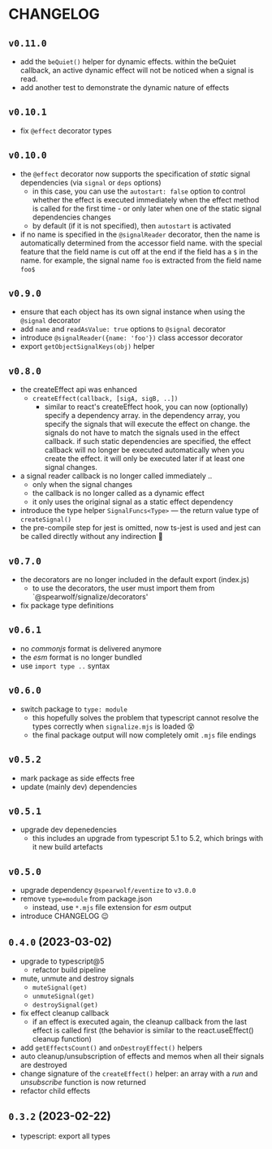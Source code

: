 # CHANGELOG

## `v0.11.0`

- add the `beQuiet()` helper for dynamic effects. within the beQuiet callback, an active dynamic effect will not be noticed when a signal is read.
- add another test to demonstrate the dynamic nature of effects

## `v0.10.1`

- fix `@effect` decorator types

## `v0.10.0`

- the `@effect` decorator now supports the specification of _static_ signal dependencies (via `signal` or `deps` options)
  - in this case, you can use the `autostart: false` option to control whether the effect is executed immediately when the effect method is called for the first time - or only later when one of the static signal dependencies changes
  - by default (if it is not specified), then `autostart` is activated
- if no name is specified in the `@signalReader` decorator, then the name is automatically determined from the accessor field name. with the special feature that the field name is cut off at the end if the field has a `$` in the name. for example, the signal name `foo` is extracted from the field name `foo$`

## `v0.9.0`

- ensure that each object has its own signal instance when using the `@signal` decorator
- add `name` and `readAsValue: true` options to `@signal` decorator
- introduce `@signalReader({name: 'foo'})` class accessor decorator
- export `getObjectSignalKeys(obj)` helper

## `v0.8.0`

- the createEffect api was enhanced
  - `createEffect(callback, [sigA, sigB, ..])`
    - similar to react's createEffect hook, you can now (optionally) specify a dependency array. in the dependency array, you specify the signals that will execute the effect on change. the signals do not have to match the signals used in the effect callback. if such static dependencies are specified, the effect callback will no longer be executed automatically when you create the effect. it will only be executed later if at least one signal changes.
- a signal reader callback is no longer called immediately ..
  - only when the signal changes
  - the callback is no longer called as a dynamic effect
  - it only uses the original signal as a static effect dependency
- introduce the type helper `SignalFuncs<Type>` &mdash; the return value type of `createSignal()`
- the pre-compile step for jest is omitted, now ts-jest is used and jest can be called directly without any indirection 🥳

## `v0.7.0`

- the decorators are no longer included in the default export (index.js)
  - to use the decorators, the user must import them from `@spearwolf/signalize/decorators'
- fix package type definitions

## `v0.6.1`

- no _commonjs_ format is delivered anymore
- the _esm_ format is no longer bundled
- use `import type ..` syntax

## `v0.6.0`

- switch package to `type: module`
  - this hopefully solves the problem that typescript cannot resolve the types correctly when `signalize.mjs` is loaded 😵
  - the final package output will now completely omit `.mjs` file endings

## `v0.5.2`

- mark package as side effects free
- update (mainly dev) dependencies

## `v0.5.1`

- upgrade dev depenedencies
  - this includes an upgrade from typescript 5.1 to 5.2, which brings with it new build artefacts

## `v0.5.0`

- upgrade dependency `@spearwolf/eventize` to `v3.0.0`
- remove `type=module` from package.json
  - instead, use `*.mjs` file extension for _esm_ output
- introduce CHANGELOG 😉

## `0.4.0` (2023-03-02)

- upgrade to typescript@5
  - refactor build pipeline
- mute, unmute and destroy signals
  - `muteSignal(get)`
  - `unmuteSignal(get)`
  - `destroySignal(get)`
- fix effect cleanup callback
  - if an effect is executed again, the cleanup callback from the last effect is called first (the behavior is similar to the react.useEffect() cleanup function)
- add `getEffectsCount()` and `onDestroyEffect()` helpers
- auto cleanup/unsubscription of effects and memos when all their signals are destroyed
- change signature of the `createEffect()` helper: an array with a _run_ and _unsubscribe_ function is now returned
- refactor child effects

## `0.3.2` (2023-02-22)

- typescript: export all types
